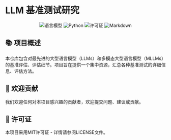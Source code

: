 # LLM 基准测试研究

<div align="center">
  
![语言模型](https://img.shields.io/badge/LLM-Research-blue)
![Python](https://img.shields.io/badge/Python-3.8+-green)
![许可证](https://img.shields.io/badge/License-MIT-yellow)
![Markdown](https://img.shields.io/badge/Markdown-000000?style=plastic&logo=Markdown&logoColor=ffffff)

</div>

## 📚 项目概述

本仓库包含对最先进的大型语言模型（LLMs）和多模态大型语言模型（MLLMs）的基准评估、评估细节。项目旨在提供一个集中资源，汇总各种基准测试的详细信息、评估方法。

## 🚀 欢迎贡献
我们欢迎任何对本项目感兴趣的贡献者，欢迎提交问题、建议或贡献。

## 📄 许可证

本项目采用MIT许可证 - 详情请参阅LICENSE文件。


